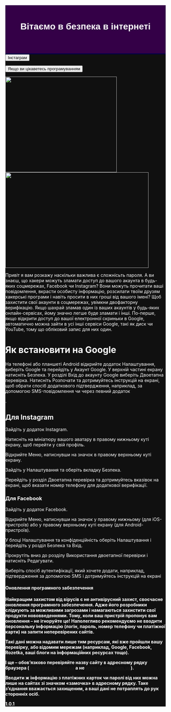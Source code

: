 <!DOCTYPE html>
<div style="background-color: #101010; color: white;">
    <head>
  
   <meta charset="UTF-8">
  <meta name="description" content="Безпека в інтернеті сайт по Безпеці на українській мові">
   <title>Безпека в інтернеті</title>
  <link href="https://cdn.jsdelivr.net/npm/bootstrap@5.0.0-beta1/dist/css/bootstrap.min.css" rel="stylesheet" integrity="sha384-giJF6kkoqNQ00vy+HMDP7azOuL0xtbfIcaT9wjKHr8RbDVddVHyTfAAsrekwKmP1" crossorigin="anonymous"> 
 <link rel=" stylesheet" type="text/css"href="style.css">
 </head>
  <body>
<div class="header" style="background-color: #340047;
    border-bottom: 3px solid #010047;
    padding-top: 12px;
    padding-bottom: 12px;
    color: white;">
    <header class="container">
    <h1 style="font-family: arial;">Вітаємо в безпека в інтернеті
</h1></header>
  </div>
  <form action="https://www.instagram.com/ma.rian724/" method="get"><button type="submit"style="width=:160px:height:40px;">Інстаграм</button></form>  
<form action="https://maksimlink185.github.io/ChporaProgramsta/index.html" method="get"><button type="submit"style="width=:160px:height:40px;">Якщо ви цікаветесь програмуванням</button></form>  
  <img src= "https://i.ytimg.com/vi/--bFR14G0dI/hqdefault.jpg" width="350px" height= "300px">
  <img src="https://lh3.googleusercontent.com/proxy/Fsyl4dMRntkN8xxwHHZ2nUAKw1A24gJIbJymsuFfAaeVnsZzpEaFGyvLMmp67NY2LjK0E8GhTtxxYMva7Rg8s5L51dRkTpoqZWACCk--qHNfgVtfAhNrOHAAkGO2pxc"width="450px" height= "300px"
    </body><p>Привіт я вам розкажу наскільки важлива є сложнісьть пароля.
А ви  знаєш, що хакери можуть зламати доступ до вашого акаунта в будь-яких соцмережах, Facebook чи Instagram?  Вони можуть прочитати ваші повідомлення, вкрасти особисту інформацію, розсилати твоїм друзям хакерські програми і  навіть просити в них гроші від вашого імені? Щоб захистити свої акаунти в соцмережах, увімкни двофакторну верифікацію.
Якщо шахрай зламав один із ваших акаунтів у будь-яких онлайн-сервісах, йому значно легше буде зламати і інші. По-перше, якщо відкрити доступ до вашої електронної скриньки в Google, автоматично можна зайти в усі інші сервіси Google, такі як диск чи YouTube, тому що обліковий запис для них один. 

<p>
<h1>Як   встановити на Google</h1>
На телефоні або планшеті Android відкрийте додаток Налаштування, виберіть Google та перейдіть у Акаунт Google.
У верхній частині екрану натисніть Безпека.
У розділі Вхід до акаунту Google виберіть Двоетапна перевірка.
Натисніть Розпочати та дотримуйтесь інструкцій на екрані, щоб обрати спосіб додаткового підтвердження, наприклад, за допомогою SMS-повідомлення чи через певний додаток</p>.
<p><h2>Для Instagram</h2>
Зайдіть у додаток Instagram.

Натисніть на мініатюру вашого аватару в правому нижньому куті екрану, щоб перейти у свій профіль.

Відкрийте Меню, натиснувши на значок в правому верхньому куті екрану.

Зайдіть у Налаштування та оберіть вкладку Безпека.

Перейдіть у розділ Двоетапна перевірка та дотримуйтесь вказівок на екрані, щоб вказати номер телефону для додаткової верифікації.</p> 
<p><h3>Для Facebook</h3>
Зайдіть у додаток Facebook.

Відкрийте Меню, натиснувши на значок у правому нижньому (для iOS-пристроїв) або у правому верхньому куті екрану (для Android-пристроїв).

У блоці Налаштування та конфіденційність оберіть Налаштування і перейдіть у розділ Безпека та Вхід.

Прокрутіть вниз до розділу Використання двоетапної перевірки і натисніть Редагувати.

Виберіть спосіб аутентифікації, який хочете додати, наприклад, підтвердження за допомогою SMS і дотримуйтесь інструкцій на екрані
<h4>
Оновлення програмного забезпечення<h4> 

Найкращим захистом від вірусів є не антивірусний захист, своєчасне оновлення програмного забезпечення. Адже його розробники слідкують за можливими загрозами і намагаються захистити свої продукти нововведеннями. Тому, коли ваш пристрій пропонує вам оновлення – не ігноруйте це!
Наполегливо рекомендуємо не вводити персональну інформацію (логін, пароль, номер телефону чи платіжної карти) на запити неперевірених сайтів.

Такі дані можна надавати лише тим ресурсам, які вже пройшли вашу перевірку, або відомим мережам (наприклад, Google, Facebook, Rozetka, ваші блоги на інформаційних ресурсах тощо).

І ще – обов’язково перевіряйте назву сайту в адресному рядку браузера (www.google.com.ua а не www.goolge.com.ua).

Вводити ж інформацію з платіжних карток чи паролі від них можна лише на сайтах зі значком «замочка» в адресному рядку. Таке з’єднання вважається захищеним, а ваші дані не потраплять до рук сторонніх осіб.

</p>
1.0.1
</p>
  </body>
</div>
</html>
